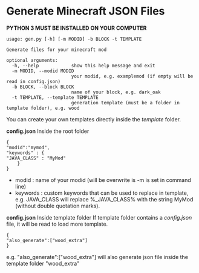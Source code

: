 # Generate Minecraft JSON Files

**PYTHON 3 MUST BE INSTALLED ON YOUR COMPUTER**

    usage: gen.py [-h] [-m MODID] -b BLOCK -t TEMPLATE
    
    Generate files for your minecraft mod
    
    optional arguments:
      -h, --help            show this help message and exit
      -m MODID, --modid MODID
                            your modid, e.g. examplemod (if empty will be read in config.json)
      -b BLOCK, --block BLOCK
                            name of your block, e.g. dark_oak
      -t TEMPLATE, --template TEMPLATE
                            generation template (must be a folder in template folder), e.g. wood

You can create your own templates directly inside the *template* folder.

**config.json**
Inside the root folder

    {
    "modid":"mymod",
    "keywords" : {    
    "JAVA_CLASS" : "MyMod"
	    }
    }

 - modid : name of your modid (will be overwrite is -m is set in command line)
 - keywords : custom keywords that can be used to replace in template, e.g. JAVA_CLASS will replace %_JAVA_CLASS% with the string MyMod (without double quotation marks).

**config.json**
Inside template folder
If template folder contains a *config.json* file, it will be read to load more template.

    {
    "also_generate":["wood_extra"]
    }

e.g. "also_generate":["wood_extra"] will also generate json file inside the template folder "wood_extra"
